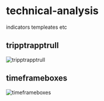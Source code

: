 # technical-analysis
indicators templeates etc

## tripptrapptrull
![tripptrapptrull](https://github.com/jonashaggstrom/technical-analysis/assets/14093115/59ee30c8-a649-4b30-bbd1-e1f5697a717e)

## timeframeboxes
![timeframeboxes](https://github.com/jonashaggstrom/technical-analysis/assets/14093115/2525114d-28a8-4f06-8446-f4e9f0e705db)
